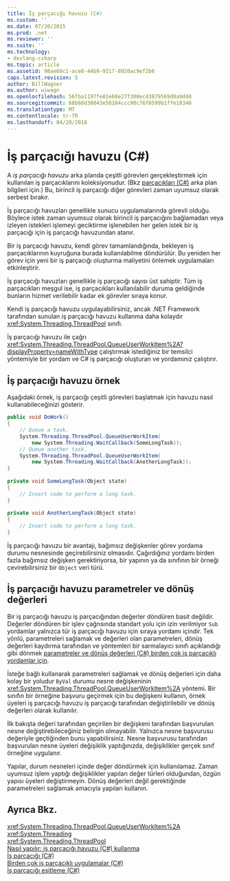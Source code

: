 ```yaml
---
title: İş parçacığı havuzu (C#)
ms.custom: ''
ms.date: 07/20/2015
ms.prod: .net
ms.reviewer: ''
ms.suite: ''
ms.technology:
- devlang-csharp
ms.topic: article
ms.assetid: 98ae68c1-ace8-44b9-9317-8920ac9ef2b6
caps.latest.revision: 5
author: BillWagner
ms.author: wiwagn
ms.openlocfilehash: 56fba1197fe81e60e27f300ec43879569d0a9d48
ms.sourcegitcommit: 68b60d38043e50104ccc90c76f8599b1ffe18346
ms.translationtype: MT
ms.contentlocale: tr-TR
ms.lasthandoff: 04/20/2018
---
```

# <a name="thread-pooling-c"></a>İş parçacığı havuzu (C#)
A *iş parçacığı havuzu* arka planda çeşitli görevleri gerçekleştirmek için kullanılan iş parçacıklarını koleksiyonudur. (Bkz [parçacıkları (C#)](../../../../csharp/programming-guide/concepts/threading/index.md) arka plan bilgileri için.) Bu, birincil iş parçacığı diğer görevleri zaman uyumsuz olarak serbest bırakır.  
  
 İş parçacığı havuzları genellikle sunucu uygulamalarında görevli olduğu. Böylece istek zaman uyumsuz olarak birincil iş parçacığını bağlamadan veya izleyen istekleri işlemeyi geciktirme işlenebilen her gelen istek bir iş parçacığı için iş parçacığı havuzundan atanır.  
  
 Bir iş parçacığı havuzu, kendi görev tamamlandığında, bekleyen iş parçacıklarının kuyruğuna burada kullanılabilme döndürülür. Bu yeniden her görev için yeni bir iş parçacığı oluşturma maliyetini önlemek uygulamaları etkinleştirir.  
  
 İş parçacığı havuzları genellikle iş parçacığı sayısı üst sahiptir. Tüm iş parçacıkları meşgul ise, iş parçacıkları kullanılabilir duruma geldiğinde bunların hizmet verilebilir kadar ek görevler sıraya konur.  
  
 Kendi iş parçacığı havuzu uygulayabilirsiniz, ancak .NET Framework tarafından sunulan iş parçacığı havuzu kullanma daha kolaydır <xref:System.Threading.ThreadPool> sınıfı.  
  
 İş parçacığı havuzu ile çağrı <xref:System.Threading.ThreadPool.QueueUserWorkItem%2A?displayProperty=nameWithType> çalıştırmak istediğiniz bir temsilci yöntemiyle bir yordam ve C# iş parçacığı oluşturan ve yordamınız çalıştırır.  
  
## <a name="thread-pooling-example"></a>İş parçacığı havuzu örnek  
 Aşağıdaki örnek, iş parçacığı çeşitli görevleri başlatmak için havuzu nasıl kullanabileceğinizi gösterir.  
  
```csharp  
public void DoWork()  
{  
    // Queue a task.  
    System.Threading.ThreadPool.QueueUserWorkItem(  
        new System.Threading.WaitCallback(SomeLongTask));  
    // Queue another task.  
    System.Threading.ThreadPool.QueueUserWorkItem(  
        new System.Threading.WaitCallback(AnotherLongTask));  
}  
  
private void SomeLongTask(Object state)  
{  
    // Insert code to perform a long task.  
}  
  
private void AnotherLongTask(Object state)  
{  
    // Insert code to perform a long task.  
}  
```  
  
 İş parçacığı havuzu bir avantajı, bağımsız değişkenler görev yordama durumu nesnesinde geçirebilirsiniz olmasıdır. Çağırdığınız yordamı birden fazla bağımsız değişken gerektiriyorsa, bir yapının ya da sınıfının bir örneği çevirebilirsiniz bir `Object` veri türü.  
  
## <a name="thread-pool-parameters-and-return-values"></a>İş parçacığı havuzu parametreler ve dönüş değerleri  
 Bir iş parçacığı havuzu iş parçacığından değerler döndüren basit değildir. Değerler döndüren bir işlev çağrısında standart yolu için izin verilmiyor `Sub` yordamlar yalnızca tür iş parçacığı havuzu için sıraya yordamı içindir. Tek yönlü, parametreleri sağlamak ve değerleri olan parametreleri, dönüş değerleri kaydırma tarafından ve yöntemleri bir sarmalayıcı sınıfı açıklandığı gibi dönmek [parametreler ve dönüş değerleri (C#) birden çok iş parçacıklı yordamlar için](../../../../csharp/programming-guide/concepts/threading/parameters-and-return-values-for-multithreaded-procedures.md).  
  
 İsteğe bağlı kullanarak parametreleri sağlamak ve dönüş değerleri için daha kolay bir yoludur `ByVal` durumu nesne değişkeninin <xref:System.Threading.ThreadPool.QueueUserWorkItem%2A> yöntemi. Bir sınıfın bir örneğine başvuru geçirmek için bu değişkeni kullanın, örnek üyeleri iş parçacığı havuzu iş parçacığı tarafından değiştirilebilir ve dönüş değerleri olarak kullanılır.  
  
 İlk bakışta değeri tarafından geçirilen bir değişkeni tarafından başvurulan nesne değiştirebileceğiniz belirgin olmayabilir. Yalnızca nesne başvurusu değeriyle geçtiğinden bunu yapabilirsiniz. Nesne başvurusu tarafından başvurulan nesne üyeleri değişiklik yaptığınızda, değişiklikler gerçek sınıf örneğine uygulanır.  
  
 Yapılar, durum nesneleri içinde değer döndürmek için kullanılamaz. Zaman uyumsuz işlem yaptığı değişiklikler yapıları değer türleri olduğundan, özgün yapısı üyeleri değiştirmeyin. Dönüş değerleri değil gerektiğinde parametreleri sağlamak amacıyla yapıları kullanın.  
  
## <a name="see-also"></a>Ayrıca Bkz.  
 <xref:System.Threading.ThreadPool.QueueUserWorkItem%2A>  
 <xref:System.Threading>  
 <xref:System.Threading.ThreadPool>  
 [Nasıl yapılır: iş parçacığı havuzu (C#) kullanma](../../../../csharp/programming-guide/concepts/threading/how-to-use-a-thread-pool.md)  
 [İş parçacığı (C#)](../../../../csharp/programming-guide/concepts/threading/index.md)  
 [Birden çok iş parçacıklı uygulamalar (C#)](../../../../csharp/programming-guide/concepts/threading/multithreaded-applications.md)  
 [İş parçacığı eşitleme (C#)](../../../../csharp/programming-guide/concepts/threading/thread-synchronization.md)
